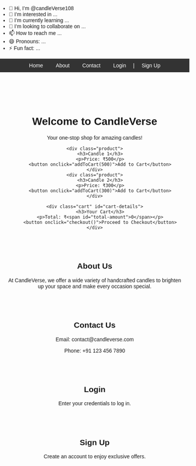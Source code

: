 - 👋 Hi, I’m @candleVerse108
- 👀 I’m interested in ...
- 🌱 I’m currently learning ...
- 💞️ I’m looking to collaborate on ...
- 📫 How to reach me ...
- 😄 Pronouns: ...
- ⚡ Fun fact: ...

<!---
candleVerse108/candleVerse108 is a ✨ special ✨ repository because its `README.md` (this file) appears on your GitHub profile.
You can click the Preview link to take a look at your changes.
--->
<!DOCTYPE html>
<html lang="en">
<head>
    <meta charset="UTF-8">
    <meta name="viewport" content="width=device-width, initial-scale=1.0">
    <title>CandleVerse - Online Store</title>
    <script src="https://cdn.jsdelivr.net/npm/qrcode@1.4.4/build/qrcode.min.js"></script>
    <style>
        body {
            font-family: Arial, sans-serif;
            margin: 0;
            padding: 0;
        }
        header {
            background-color: #333;
            color: white;
            padding: 10px 0;
            text-align: center;
        }
        header a {
            color: white;
            text-decoration: none;
            margin: 0 15px;
        }
        .main-content {
            padding: 20px;
            text-align: center;
        }
        .product {
            display: inline-block;
            margin: 20px;
            padding: 10px;
            border: 1px solid #ccc;
            width: 200px;
            text-align: center;
        }
        .cart {
            text-align: center;
            margin-top: 20px;
        }
        .payment-container {
            margin-top: 20px;
            padding: 20px;
            border: 2px solid #ccc;
            border-radius: 10px;
            width: 300px;
            margin: 0 auto;
        }
        .qr-code {
            margin-top: 20px;
        }
    </style>
</head>
<body>

<header>
    <a href="#">Home</a>
    <a href="#about">About</a>
    <a href="#contact">Contact</a>
    <a href="#login">Login</a> | <a href="#signup">Sign Up</a>
</header>

<div class="main-content">
    <h1>Welcome to CandleVerse</h1>
    <p>Your one-stop shop for amazing candles!</p>

    <div class="product">
        <h3>Candle 1</h3>
        <p>Price: ₹500</p>
        <button onclick="addToCart(500)">Add to Cart</button>
    </div>
    <div class="product">
        <h3>Candle 2</h3>
        <p>Price: ₹300</p>
        <button onclick="addToCart(300)">Add to Cart</button>
    </div>

    <div class="cart" id="cart-details">
        <h3>Your Cart</h3>
        <p>Total: ₹<span id="total-amount">0</span></p>
        <button onclick="checkout()">Proceed to Checkout</button>
    </div>
</div>

<div id="checkout" class="payment-container" style="display: none;">
    <h2>Pay with UPI</h2>
    <p>Scan the QR code below to make payment.</p>
    <div id="qrcode" class="qr-code"></div>
</div>

<script>
    let totalAmount = 0;

    function addToCart(price) {
        totalAmount += price;
        document.getElementById('total-amount').innerText = totalAmount;
    }

    function checkout() {
        var upiAddress = "your-upi-id@upi";  
        var amount = totalAmount;
        var note = "Payment for CandleVerse Order";

        var upiPaymentLink = `upi://pay?pa=${upiAddress}&pn=CandleVerse&mc=1234&tid=2025&tr=123456&tn=${note}&am=${amount}&cu=INR`;

        QRCode.toCanvas(document.getElementById('qrcode'), upiPaymentLink, function (error) {
            if (error) console.error(error);
            console.log("QR Code Generated!");
        });

        document.getElementById('checkout').style.display = 'block';
    }
</script>

<div id="about" class="main-content">
    <h2>About Us</h2>
    <p>At CandleVerse, we offer a wide variety of handcrafted candles to brighten up your space and make every occasion special.</p>
</div>

<div id="contact" class="main-content">
    <h2>Contact Us</h2>
    <p>Email: contact@candleverse.com</p>
    <p>Phone: +91 123 456 7890</p>
</div>

<div id="login" class="main-content">
    <h2>Login</h2>
    <p>Enter your credentials to log in.</p>
</div>

<div id="signup" class="main-content">
    <h2>Sign Up</h2>
    <p>Create an account to enjoy exclusive offers.</p>
</div>

</body>
</html>
